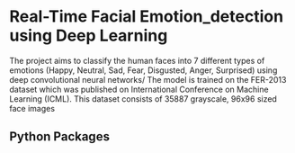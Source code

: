 # Real-Time Facial Emotion_detection using Deep Learning

The project aims to classify the human faces into 7 different types of emotions (Happy, Neutral, Sad, Fear, Disgusted, Anger, Surprised) using deep convolutional neural networks/
The model is trained on the FER-2013 dataset which was published on International Conference on Machine Learning (ICML). This dataset consists of 35887 grayscale, 96x96 sized face images

## Python Packages
